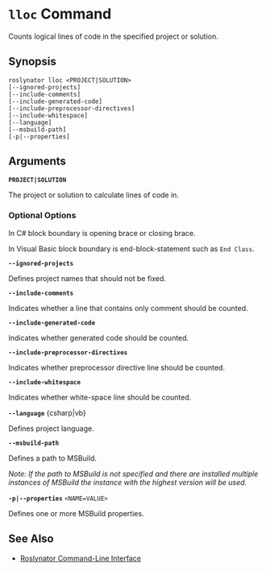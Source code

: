 
# `lloc` Command

Counts logical lines of code in the specified project or solution.

## Synopsis

```
roslynator lloc <PROJECT|SOLUTION>
[--ignored-projects]
[--include-comments]
[--include-generated-code]
[--include-preprocessor-directives]
[--include-whitespace]
[--language]
[--msbuild-path]
[-p|--properties]
```

## Arguments

**`PROJECT|SOLUTION`**

The project or solution to calculate lines of code in.

### Optional Options

In C# block boundary is opening brace or closing brace.

In Visual Basic block boundary is end-block-statement such as `End Class`.

**`--ignored-projects`**

Defines project names that should not be fixed.

**`--include-comments`**

Indicates whether a line that contains only comment should be counted.

**`--include-generated-code`**

Indicates whether generated code should be counted.

**`--include-preprocessor-directives`**

Indicates whether preprocessor directive line should be counted.

**`--include-whitespace`**

Indicates whether white-space line should be counted.

**`--language`** {csharp|vb}

Defines project language.

**`--msbuild-path`**

Defines a path to MSBuild.

*Note: If the path to MSBuild is not specified and there are installed multiple instances of MSBuild the instance with the highest version will be used.*

**`-p|--properties`** `<NAME=VALUE>`

Defines one or more MSBuild properties.

## See Also

* [Roslynator Command-Line Interface](README.md)
